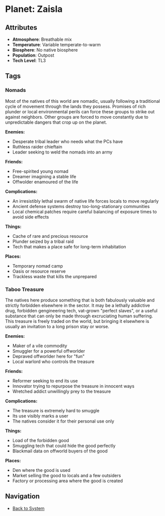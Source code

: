 # Planet: Zaisla

## Attributes
- **Atmosphere**: Breathable mix
- **Temperature**: Variable temperate-to-warm
- **Biosphere**: No native biosphere
- **Population**: Outpost
- **Tech Level**: TL3

## Tags

### Nomads

Most of the natives of this world are nomadic, usually following a traditional cycle of movement through the lands they possess. Promises of rich plunder or local environmental perils can force these groups to strike out against neighbors. Other groups are forced to move constantly due to unpredictable dangers that crop up on the planet.

**Enemies:**
- Desperate tribal leader who needs what the PCs have
- Ruthless raider chieftain
- Leader seeking to weld the nomads into an army

**Friends:**
- Free-spirited young nomad
- Dreamer imagining a stable life
- Offwolder enamoured of the life

**Complications:**
- An irresistibly lethal swarm of native life forces locals to move regularly
- Ancient defense systems destroy too-long-stationary communities
- Local chemical patches require careful balancing of exposure times to avoid side effects

**Things:**
- Cache of rare and precious resource
- Plunder seized by a tribal raid
- Tech that makes a place safe for long-term inhabitation

**Places:**
- Temporary nomad camp
- Oasis or resource reserve
- Trackless waste that kills the unprepared

### Taboo Treasure

The natives here produce something that is both fabulously valuable and strictly forbidden elsewhere in the sector. It may be a lethally addictive drug, forbidden gengineering tech, vat-grown "perfect slaves", or a useful substance that can only be made through excruciating human suffering. This treasure is freely traded on the world, but bringing it elsewhere is usually an invitation to a long prison stay or worse.

**Enemies:**
- Maker of a vile commodity
- Smuggler for a powerful offworlder
- Depraved offworlder here for "fun"
- Local warlord who controls the treasure

**Friends:**
- Reformer seeking to end its use
- Innovator trying to repurpose the treasure in innocent ways
- Wretched addict unwillingly prey to the treasure

**Complications:**
- The treasure is extremely hard to smuggle
- Its use visibly marks a user
- The natives consider it for their personal use only

**Things:**
- Load of the forbidden good
- Smuggling tech that could hide the good perfectly
- Blackmail data on offworld buyers of the good

**Places:**
- Den where the good is used
- Market selling the good to locals and a few outsiders
- Factory or processing area where the good is created

## Navigation
- [Back to System](../system.md)
